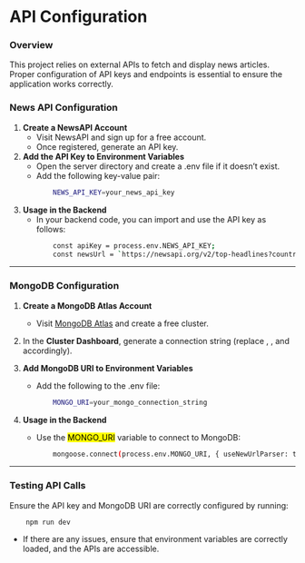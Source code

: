 # **API Configuration**

### **Overview**
This project relies on external APIs to fetch and display news articles. Proper configuration of API keys and endpoints is essential to ensure the application works correctly.

### **News API Configuration**
1. **Create a NewsAPI Account**
    - Visit NewsAPI and sign up for a free account.
    - Once registered, generate an API key.
2. **Add the API Key to Environment Variables**
    - Open the server directory and create a .env file if it doesn’t exist.
    - Add the following key-value pair:
        ```bash
            NEWS_API_KEY=your_news_api_key
3. **Usage in the Backend**
    - In your backend code, you can import and use the API key as follows:
        ```bash
            const apiKey = process.env.NEWS_API_KEY;
            const newsUrl = `https://newsapi.org/v2/top-headlines?country=us&apiKey=${apiKey}`;

---

### **MongoDB Configuration**
1. **Create a MongoDB Atlas Account**
    - Visit [MongoDB Atlas](https://www.mongodb.com/products/platform/atlas-database) and create a free cluster.
2. In the **Cluster Dashboard**, generate a connection string (replace <mark><username></mark>, <mark><password></mark>, and <mark><dbname></mark> accordingly).
2. **Add MongoDB URI to Environment Variables**

    - Add the following to the .env file:
        ```bash
            MONGO_URI=your_mongo_connection_string
3. **Usage in the Backend**
    - Use the <mark>MONGO_URI</mark> variable to connect to MongoDB:
        ```bash
            mongoose.connect(process.env.MONGO_URI, { useNewUrlParser: true, useUnifiedTopology: true });

---

### **Testing API Calls**
Ensure the API key and MongoDB URI are correctly configured by running:

        npm run dev
- If there are any issues, ensure that environment variables are correctly loaded, and the APIs are accessible.
    
